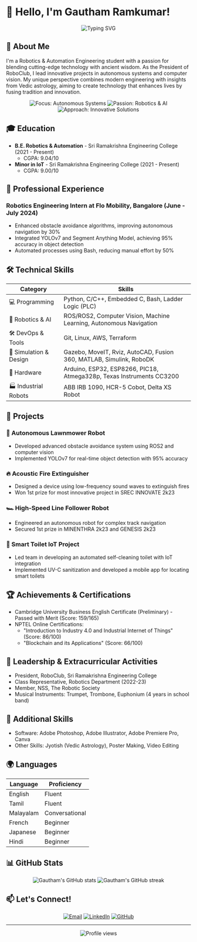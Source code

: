 # 👋 Hello, I'm Gautham Ramkumar!

<div align="center">
  <img src="https://readme-typing-svg.herokuapp.com?font=Fira+Code&size=25&pause=1000&color=0050A0&center=true&vCenter=true&width=435&lines=Robotics+%26+Automation+Engineer;AI+and+Computer+Vision+Enthusiast;Blending+Tradition+and+Innovation" alt="Typing SVG" />
</div>

## 🤖 About Me

I'm a Robotics & Automation Engineering student with a passion for blending cutting-edge technology with ancient wisdom. As the President of RoboClub, I lead innovative projects in autonomous systems and computer vision. My unique perspective combines modern engineering with insights from Vedic astrology, aiming to create technology that enhances lives by fusing tradition and innovation.

<div align="center">
  <img src="https://img.shields.io/badge/Focus-Autonomous%20Systems-blue" alt="Focus: Autonomous Systems">
  <img src="https://img.shields.io/badge/Passion-Robotics%20%26%20AI-orange" alt="Passion: Robotics & AI">
  <img src="https://img.shields.io/badge/Approach-Innovative%20Solutions-green" alt="Approach: Innovative Solutions">
</div>

## 🎓 Education

- **B.E. Robotics & Automation** - Sri Ramakrishna Engineering College (2021 - Present)
  - CGPA: 9.04/10
- **Minor in IoT** - Sri Ramakrishna Engineering College (2021 - Present)
  - CGPA: 9.00/10

## 💼 Professional Experience

### Robotics Engineering Intern at Flo Mobility, Bangalore (June - July 2024)

- Enhanced obstacle avoidance algorithms, improving autonomous navigation by 30%
- Integrated YOLOv7 and Segment Anything Model, achieving 95% accuracy in object detection
- Automated processes using Bash, reducing manual effort by 50%

## 🛠 Technical Skills

<div align="center">

| Category | Skills |
|----------|--------|
| 💻 Programming | Python, C/C++, Embedded C, Bash, Ladder Logic (PLC) |
| 🤖 Robotics & AI | ROS/ROS2, Computer Vision, Machine Learning, Autonomous Navigation |
| 🛠 DevOps & Tools | Git, Linux, AWS, Terraform |
| 🎨 Simulation & Design | Gazebo, MoveIT, Rviz, AutoCAD, Fusion 360, MATLAB, Simulink, RoboDK |
| 🔧 Hardware | Arduino, ESP32, ESP8266, PIC18, Atmega328p, Texas Instruments CC3200 |
| 🏭 Industrial Robots | ABB IRB 1090, HCR-5 Cobot, Delta XS Robot |

</div>

## 🚀 Projects

### 🌿 Autonomous Lawnmower Robot
- Developed advanced obstacle avoidance system using ROS2 and computer vision
- Implemented YOLOv7 for real-time object detection with 95% accuracy

### 🔥 Acoustic Fire Extinguisher
- Designed a device using low-frequency sound waves to extinguish fires
- Won 1st prize for most innovative project in SREC INNOVATE 2k23

### 🏎 High-Speed Line Follower Robot
- Engineered an autonomous robot for complex track navigation
- Secured 1st prize in MINENTHRA 2k23 and GENESIS 2k23

### 🚽 Smart Toilet IoT Project
- Led team in developing an automated self-cleaning toilet with IoT integration
- Implemented UV-C sanitization and developed a mobile app for locating smart toilets

## 🏆 Achievements & Certifications

- Cambridge University Business English Certificate (Preliminary) - Passed with Merit (Score: 159/165)
- NPTEL Online Certifications:
  - "Introduction to Industry 4.0 and Industrial Internet of Things" (Score: 86/100)
  - "Blockchain and its Applications" (Score: 66/100)

## 🌟 Leadership & Extracurricular Activities

- President, RoboClub, Sri Ramakrishna Engineering College
- Class Representative, Robotics Department (2022-23)
- Member, NSS, The Robotic Society
- Musical Instruments: Trumpet, Trombone, Euphonium (4 years in school band)

## 🌈 Additional Skills

- Software: Adobe Photoshop, Adobe Illustrator, Adobe Premiere Pro, Canva
- Other Skills: Jyotish (Vedic Astrology), Poster Making, Video Editing

## 🌍 Languages

<div align="center">

| Language | Proficiency |
|----------|-------------|
| English  | Fluent      |
| Tamil    | Fluent      |
| Malayalam| Conversational |
| French   | Beginner    |
| Japanese | Beginner    |
| Hindi    | Beginner    |

</div>

## 📊 GitHub Stats

<div align="center">
  <img src="https://github-readme-stats.vercel.app/api?username=Gautham-Ramkumar03&show_icons=true&theme=radical" alt="Gautham's GitHub stats">
  <img src="https://github-readme-streak-stats.herokuapp.com/?user=Gautham-Ramkumar03&theme=radical" alt="Gautham's GitHub streak">
</div>

## 📫 Let's Connect!

<div align="center">
  <a href="mailto:gauthamramkumar03@gmail.com"><img src="https://img.shields.io/badge/Email-D14836?style=for-the-badge&logo=gmail&logoColor=white" alt="Email"></a>
  <a href="https://www.linkedin.com/in/gautham-ramkumar-81a8742a5/"><img src="https://img.shields.io/badge/LinkedIn-0077B5?style=for-the-badge&logo=linkedin&logoColor=white" alt="LinkedIn"></a>
  <a href="https://github.com/Gautham-Ramkumar03"><img src="https://img.shields.io/badge/GitHub-100000?style=for-the-badge&logo=github&logoColor=white" alt="GitHub"></a>
</div>

---

<div align="center">
  <img src="https://komarev.com/ghpvc/?username=Gautham-Ramkumar03&color=blueviolet" alt="Profile views">
</div>
